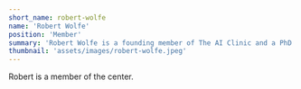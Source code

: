 ```yaml
---
short_name: robert-wolfe
name: 'Robert Wolfe'
position: 'Member'
summary: 'Robert Wolfe is a founding member of The AI Clinic and a PhD candidate in the UW iSchool.'
thumbnail: 'assets/images/robert-wolfe.jpeg'
---
```

Robert is a member of the center.